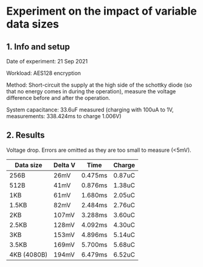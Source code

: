 # Experiment on the impact of variable data sizes

## 1. Info and setup

Date of experiment: 21 Sep 2021

Workload: AES128 encryption

Method: Short-circuit the supply at the high side of the schottky diode (so that no energy comes in during the operation), measure the voltage difference before and after the operation.

System capacitance: 33.6uF measured (charging with 100uA to 1V, measurements: 338.424ms to charge 1.006V)

## 2. Results

Voltage drop. Errors are omitted as they are too small to measure (<5mV).

| Data size   | Delta V | Time    | Charge |
| ----------- | ------- | ------- | ------ |
| 256B        | 26mV    | 0.475ms | 0.87uC |
| 512B        | 41mV    | 0.876ms | 1.38uC |
| 1KB         | 61mV    | 1.680ms | 2.05uC |
| 1.5KB       | 82mV    | 2.484ms | 2.76uC |
| 2KB         | 107mV   | 3.288ms | 3.60uC |
| 2.5KB       | 128mV   | 4.092ms | 4.30uC |
| 3KB         | 153mV   | 4.896ms | 5.14uC |
| 3.5KB       | 169mV   | 5.700ms | 5.68uC |
| 4KB (4080B) | 194mV   | 6.479ms | 6.52uC |